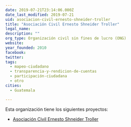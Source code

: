 ```yaml
---
date: 2019-07-21T23:14:06.000Z
date_last_modified: 2019-07-21
uid: asociacion-civil-ernesto-shneider-troller
title: "Asociación Civil Ernesto Shneider Troller"
legal_name: 
description: ""
org_type: Organización civil sin fines de lucro (ONG)
website: 
year_founded: 2010
facebook: 
twitter: 
tags:
  - mapeo-ciudadano
  - transparencia-y-rendicion-de-cuentas
  - participación-ciudadana
  - otro
cities: 
  - Guatemala

---
```


Esta organización tiene los siguientes proyectos:

- [Asociación Civil Ernesto Shneider Troller](/i/asociacion-civil-ernesto-shneider-troller.html)
